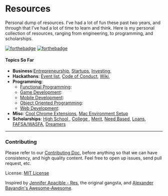 Resources
=========

Personal dump of resources. I've had a lot of fun these past two years, and through that I've had a lot of time to learn and think. Here is my personal collection of resources, ranging from engineering, to programming, and scholarships.

[![forthebadge](http://forthebadge.com/badges/oooo-kill-em.svg)](http://forthebadge.com) [![forthebadge](http://forthebadge.com/badges/certified-cousin-terio.svg)](http://forthebadge.com)

#### Topics So Far

* **Business**:[Entrepreneurship](), [Startups](), [Investing](), 
* **Hackathons**: [Event list](), [Code of Conduct](), [Wiki](), []()
* **Programming**:
    - [Functional Programming](): []()
    - [Game Development]():
    - [Mobile Development]():
    - [Object Oriented Programming]():
    - [Web Development]():
* **Misc**: [Cool Chrome Extensions](), [Mac Environment Setup]()
* **Scholarships**: [ High School ](), [College ](), [Merit](), [Need Based](), [Loans](), [ FAFSA/WASFA](), [Dreamers]()

***

<!--
| Hackathons         | Scholarships    | General         | Business        | Web Development | Mobile Development | Gen. Programming   |
| :-------------:    | :-------------: | :-------------: | :-------------: | :-------------: | :-------------:    | :-------------:    |
| Hackathons list    | High School     |Chrome Extensions| Entrepreneurship| Frontend        | iOS                | Haskell            |
| HH Wiki            | College         |                 | Startups        | Backend         | Android            | Java               |
| Code of Conduct    | Merit           |                 | Investing       | Ruby on Rails   | Windows            | Python             |
|                    | Need Based      |                 |                 | Javascript      |                    | Ruby               |
|                    | Loans           |                 |                 |                 |                    |                    |
|                    | FAFSA / WASFA   |                 |                 |                 |                    |                    |
|                    | Dreamers        |                 |                 |                 |                    |                    |
|                    | General Guide   |                 |                 |                 |                    |                    |
-->


    
    
### Contributing
Please refer to our [Contributing Doc](https://github.com/mrcoven94/resources/blob/gh-pages/CONTRIBUTING.md), before anything so that we can have consistency, and high quality content. Feel free to open up issues, send pull request, etc.

License: [MIT License](https://github.com/mrcoven94/resources/blob/gh-pages/LICENSE.md)

Inspired by [Jennifer Apacible - Res](https://github.com/japacible/res), the original gangsta, and [Alexander Bayandin's Awesome-Awesome](https://github.com/bayandin/awesome-awesomeness). 
